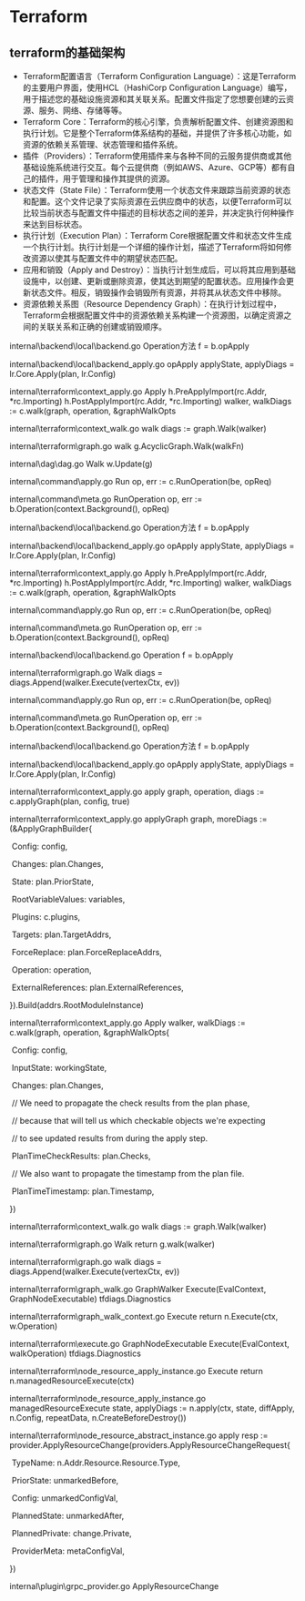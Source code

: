 # Terraform

## terraform的基础架构

- Terraform配置语言（Terraform Configuration Language）：这是Terraform的主要用户界面，使用HCL（HashiCorp Configuration Language）编写，用于描述您的基础设施资源和其关联关系。配置文件指定了您想要创建的云资源、服务、网络、存储等等。
- Terraform Core：Terraform的核心引擎，负责解析配置文件、创建资源图和执行计划。它是整个Terraform体系结构的基础，并提供了许多核心功能，如资源的依赖关系管理、状态管理和插件系统。
- 插件（Providers）：Terraform使用插件来与各种不同的云服务提供商或其他基础设施系统进行交互。每个云提供商（例如AWS、Azure、GCP等）都有自己的插件，用于管理和操作其提供的资源。
- 状态文件（State File）：Terraform使用一个状态文件来跟踪当前资源的状态和配置。这个文件记录了实际资源在云供应商中的状态，以便Terraform可以比较当前状态与配置文件中描述的目标状态之间的差异，并决定执行何种操作来达到目标状态。
- 执行计划（Execution Plan）：Terraform Core根据配置文件和状态文件生成一个执行计划。执行计划是一个详细的操作计划，描述了Terraform将如何修改资源以使其与配置文件中的期望状态匹配。
- 应用和销毁（Apply and Destroy）：当执行计划生成后，可以将其应用到基础设施中，以创建、更新或删除资源，使其达到期望的配置状态。应用操作会更新状态文件。相反，销毁操作会销毁所有资源，并将其从状态文件中移除。
- 资源依赖关系图（Resource Dependency Graph）：在执行计划过程中，Terraform会根据配置文件中的资源依赖关系构建一个资源图，以确定资源之间的关联关系和正确的创建或销毁顺序。

internal\backend\local\backend.go    Operation方法   f = b.opApply

internal\backend\local\backend_apply.go  opApply  applyState, applyDiags = lr.Core.Apply(plan, lr.Config)

internal\terraform\context_apply.go Apply h.PreApplyImport(rc.Addr, *rc.Importing) h.PostApplyImport(rc.Addr, *rc.Importing)      walker, walkDiags := c.walk(graph, operation, &graphWalkOpts

internal\terraform\context_walk.go walk  diags := graph.Walk(walker)

internal\terraform\graph.go walk  g.AcyclicGraph.Walk(walkFn)

internal\dag\dag.go Walk w.Update(g)







internal\command\apply.go Run op, err := c.RunOperation(be, opReq)

internal\command\meta.go RunOperation  op, err := b.Operation(context.Background(), opReq)

internal\backend\local\backend.go Operation方法   f = b.opApply

internal\backend\local\backend_apply.go  opApply   applyState, applyDiags = lr.Core.Apply(plan, lr.Config)

internal\terraform\context_apply.go Apply h.PreApplyImport(rc.Addr, *rc.Importing) h.PostApplyImport(rc.Addr, *rc.Importing)      walker, walkDiags := c.walk(graph, operation, &graphWalkOpts







internal\command\apply.go  Run  op, err := c.RunOperation(be, opReq)

internal\command\meta.go RunOperation op, err := b.Operation(context.Background(), opReq)

internal\backend\local\backend.go Operation f = b.opApply





internal\terraform\graph.go  Walk diags = diags.Append(walker.Execute(vertexCtx, ev))





internal\command\apply.go Run op, err := c.RunOperation(be, opReq)

internal\command\meta.go RunOperation  op, err := b.Operation(context.Background(), opReq)

internal\backend\local\backend.go Operation方法   f = b.opApply

internal\backend\local\backend_apply.go  opApply    applyState, applyDiags = lr.Core.Apply(plan, lr.Config)

internal\terraform\context_apply.go apply  graph, operation, diags := c.applyGraph(plan, config, true)

internal\terraform\context_apply.go applyGraph  graph, moreDiags := (&ApplyGraphBuilder{

​    Config:       config,

​    Changes:       plan.Changes,

​    State:        plan.PriorState,

​    RootVariableValues: variables,

​    Plugins:       c.plugins,

​    Targets:       plan.TargetAddrs,

​    ForceReplace:    plan.ForceReplaceAddrs,

​    Operation:      operation,

​    ExternalReferences: plan.ExternalReferences,

  }).Build(addrs.RootModuleInstance)

internal\terraform\context_apply.go  Apply   walker, walkDiags := c.walk(graph, operation, &graphWalkOpts{

​    Config:   config,

​    InputState: workingState,

​    Changes:   plan.Changes,



​    // We need to propagate the check results from the plan phase,

​    // because that will tell us which checkable objects we're expecting

​    // to see updated results from during the apply step.

​    PlanTimeCheckResults: plan.Checks,



​    // We also want to propagate the timestamp from the plan file.

​    PlanTimeTimestamp: plan.Timestamp,

  })

internal\terraform\context_walk.go walk  diags := graph.Walk(walker)

internal\terraform\graph.go Walk return g.walk(walker)

internal\terraform\graph.go walk diags = diags.Append(walker.Execute(vertexCtx, ev))

internal\terraform\graph_walk.go GraphWalker Execute(EvalContext, GraphNodeExecutable) tfdiags.Diagnostics

internal\terraform\graph_walk_context.go Execute return n.Execute(ctx, w.Operation)

internal\terraform\execute.go GraphNodeExecutable Execute(EvalContext, walkOperation) tfdiags.Diagnostics

internal\terraform\node_resource_apply_instance.go Execute  return n.managedResourceExecute(ctx)

internal\terraform\node_resource_apply_instance.go managedResourceExecute state, applyDiags := n.apply(ctx, state, diffApply, n.Config, repeatData, n.CreateBeforeDestroy())

internal\terraform\node_resource_abstract_instance.go apply   resp := provider.ApplyResourceChange(providers.ApplyResourceChangeRequest{

​    TypeName:    n.Addr.Resource.Resource.Type,

​    PriorState:   unmarkedBefore,

​    Config:     unmarkedConfigVal,

​    PlannedState:  unmarkedAfter,

​    PlannedPrivate: change.Private,

​    ProviderMeta:  metaConfigVal,

  })

internal\plugin\grpc_provider.go ApplyResourceChange 